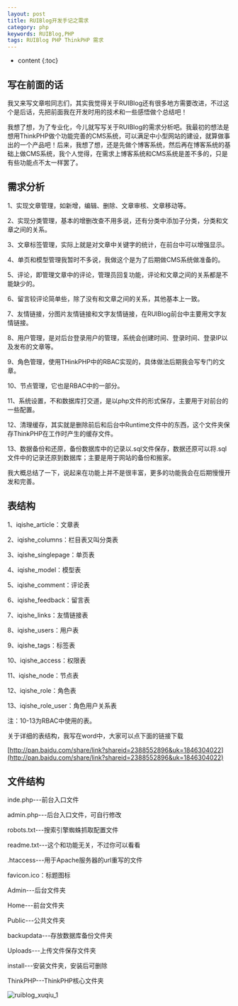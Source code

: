 ```yaml
---
layout: post
title: RUIBlog开发手记之需求
category: php
keywords: RUIBlog,PHP
tags: RUIBlog PHP ThinkPHP 需求
---
```


* content
{:toc}

## 写在前面的话

我又来写文章啦同志们，其实我觉得关于RUIBlog还有很多地方需要改进，不过这个是后话，先把前面我在开发时用的技术和一些感悟做个总结吧！

我想了想，为了专业化，今儿就写写关于RUIBlog的需求分析吧。我最初的想法是想用ThinkPHP做个功能完善的CMS系统，可以满足中小型网站的建设，就算做事出的一个产品吧！后来，我想了想，还是先做个博客系统，然后再在博客系统的基础上做CMS系统，我个人觉得，在需求上博客系统和CMS系统是差不多的，只是有些功能点不太一样罢了。

<!--more-->

## 需求分析

1、实现文章管理，如新增，编辑、删除、文章审核、文章移动等。

2、实现分类管理，基本的增删改查不用多说，还有分类中添加子分类，分类和文章之间的关系。

3、文章标签管理，实际上就是对文章中关键字的统计，在前台中可以增强显示。

4、单页和模型管理我暂时不多说，我做这个是为了后期做CMS系统做准备的。

5、评论，即管理文章中的评论，管理员回复功能，评论和文章之间的关系都是不能缺少的。

6、留言较评论简单些，除了没有和文章之间的关系，其他基本上一致。

7、友情链接，分图片友情链接和文字友情链接，在RUIBlog前台中主要用文字友情链接。

8、用户管理，是对后台登录用户的管理，系统会创建时间、登录时间、登录IP以及发布的文章等。

9、角色管理，使用THinkPHP中的RBAC实现的，具体做法后期我会写专门的文章。

10、节点管理，它也是RBAC中的一部分。

11、系统设置，不和数据库打交道，是以php文件的形式保存，主要用于对前台的一些配置。

12、清理缓存，其实就是删除前后和后台中Runtime文件中的东西，这个文件夹保存ThinkPHP在工作时产生的缓存文件。

13、数据备份和还原，备份数据库中的记录以.sql文件保存，数据还原可以将.sql文件中的记录还原到数据库；主要是用于网站的备份和搬家。

我大概总结了一下，说起来在功能上并不是很丰富，更多的功能我会在后期慢慢开发和完善。

## 表结构

1、iqishe_article：文章表

2、iqishe_columns：栏目表又叫分类表

3、iqishe_singlepage：单页表

4、iqishe_model：模型表

5、iqishe_comment：评论表

6、iqishe_feedback：留言表

7、iqishe_links：友情链接表

8、iqishe_users：用户表

9、iqishe_tags：标签表

10、iqishe_access：权限表

11、iqishe_node：节点表

12、iqishe_role：角色表

13、iqishe_role_user：角色用户关系表

注：10-13为RBAC中使用的表。

关于详细的表结构，我写在word中，大家可以点下面的链接下载

[http://pan.baidu.com/share/link?shareid=2388552896&uk=1846304022](http://pan.baidu.com/share/link?shareid=2388552896&uk=1846304022)

## 文件结构

inde.php---前台入口文件

admin.php---后台入口文件，可自行修改

robots.txt---搜索引擎蜘蛛抓取配置文件

readme.txt---这个和功能无关，不过你可以看看

.htaccess---用于Apache服务器的url重写的文件

favicon.ico：标题图标

Admin---后台文件夹

Home---前台文件夹

Public---公共文件夹

backupdata---存放数据库备份文件夹

Uploads---上传文件保存文件夹

install---安装文件夹，安装后可删除

ThinkPHP---ThinkPHP核心文件夹

![ruiblog_xuqiu_1](http://blog.zhangenrui.cn/ruiblog_xuqiu_1.jpg)